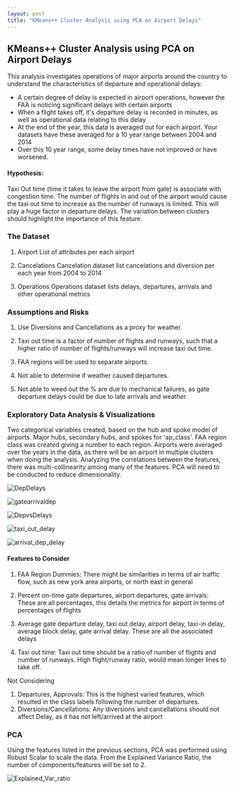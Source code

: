 ```yaml
---
layout: post
title: "KMeans++ Cluster Analysis using PCA on Airport Delays"
---
```


## KMeans++ Cluster Analysis using PCA on Airport Delays

This analysis investigates operations of major airports around the country to understand the characteristics of departure and operational delays:
- A certain degree of delay is expected in airport operations, however the FAA is noticing significant delays with certain airports
- When a flight takes off, it's departure delay is recorded in minutes, as well as operational data relating to this delay
- At the end of the year, this data is averaged out for each airport. Your datasets have these averaged for a 10 year range between 2004 and 2014
- Over this 10 year range, some delay times have not improved or have worsened.

#### Hypothesis:
Taxi Out time (time it takes to leave the airport from gate) is associate with congestion time. The number of flights in and out of the airport would cause the taxi out time to increase as the number of runways is limited. This will play a huge factor in departure delays. The variation between clusters should highlight the importance of this feature.

### The Dataset
1) Airport
List of attributes per each airport

2) Cancelations
Cancelation dataset list cancelations and diversion per each year from 2004 to 2014

3) Operations
Operations dataset lists delays, departures, arrivals and other operational metrics

### Assumptions and Risks
1) Use Diversions and Cancellations as a proxy for weather.

2) Taxi out time is a factor of number of flights and runways, such that a higher ratio of number of flights/runways will increase taxi out time.

3) FAA regions will be used to separate airports.

4) Not able to determine if weather caused departures.

5) Not able to weed out the % are due to mechanical failures, as gate departure delays could be due to late arrivals and weather.

### Exploratory Data Analysis & Visualizations

Two categorical variables created, based on the hub and spoke model of airports. Major hubs, secondary hubs, and spokes for 'ap_class'. FAA region class was created giving a number to each region. Airports were averaged over the years in the data, as there will be an airport in multiple clusters when doing the analysis. Analyzing the correlations between the features, there was multi-collinearity among many of the features. PCA will need to be conducted to reduce dimensionality.

![DepDelays](https://github.com/adalal80/adalal80.github.io/blob/master/images/Project7/DepDelays.png?raw=true)

![gatearrivaldep](https://github.com/adalal80/adalal80.github.io/blob/master/images/Project7/gate_arrival_departures.png?raw=true)

![DepvsDelays](https://github.com/adalal80/adalal80.github.io/blob/master/images/Project7/DeparturesvsDelays.png?raw=true)

![taxi_out_delay](https://github.com/adalal80/adalal80.github.io/blob/master/images/Project7/taxi_out_delay.png?raw=true)

![arrival_dep_delay](https://github.com/adalal80/adalal80.github.io/blob/master/images/Project7/arrival_dep_delay.png?raw=true)

#### Features to Consider

1. FAA Region Dummies: There might be similarities in terms of air traffic flow, such as new york area airports, or north east in general

2. Percent on-time gate departures, airport departures, gate arrivals: These are all percentages, this details the metrics for airport in terms of percentages of flights

3. Average gate departure delay, taxi out delay, airport delay, taxi-in delay, average block delay, gate arrival delay. These are all the associated delays

4. Taxi out time: Taxi out time should be a ratio of number of flights and number of runways. High flight/runway ratio, would mean longer lines to take off.

Not Considering
1. Departures, Approvals: This is the highest varied features, which resulted in the class labels following the number of departures.
2. Diversions/Cancellations: Any diversions and cancellations should not affect Delay, as it has not left/arrived at the airport


### PCA

Using the features listed in the previous sections, PCA was performed using Robust Scalar to scale the data. From the Explained Variance Ratio, the number of components/features will be set to 2. 


![Explained_Var_ratio](https://github.com/adalal80/adalal80.github.io/blob/master/images/Project7/ExplainedVarianceRatio.png?raw=true)